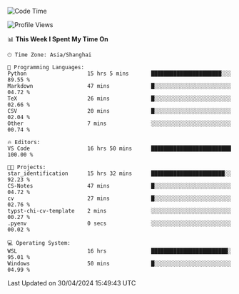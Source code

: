 <!--START_SECTION:waka-->
![Code Time](http://img.shields.io/badge/Code%20Time-1%2C651%20hrs%2038%20mins-blue)

![Profile Views](http://img.shields.io/badge/Profile%20Views-9-blue)

📊 **This Week I Spent My Time On** 

```text
🕑︎ Time Zone: Asia/Shanghai

💬 Programming Languages: 
Python                   15 hrs 5 mins       ██████████████████████░░░   89.55 % 
Markdown                 47 mins             █░░░░░░░░░░░░░░░░░░░░░░░░   04.72 % 
TeX                      26 mins             █░░░░░░░░░░░░░░░░░░░░░░░░   02.66 % 
CSV                      20 mins             █░░░░░░░░░░░░░░░░░░░░░░░░   02.04 % 
Other                    7 mins              ░░░░░░░░░░░░░░░░░░░░░░░░░   00.74 % 

🔥 Editors: 
VS Code                  16 hrs 50 mins      █████████████████████████   100.00 % 

🐱‍💻 Projects: 
star_identification      15 hrs 32 mins      ███████████████████████░░   92.23 % 
CS-Notes                 47 mins             █░░░░░░░░░░░░░░░░░░░░░░░░   04.72 % 
cv                       27 mins             █░░░░░░░░░░░░░░░░░░░░░░░░   02.76 % 
typst-chi-cv-template    2 mins              ░░░░░░░░░░░░░░░░░░░░░░░░░   00.27 % 
.pyenv                   0 secs              ░░░░░░░░░░░░░░░░░░░░░░░░░   00.02 % 

💻 Operating System: 
WSL                      16 hrs              ████████████████████████░   95.01 % 
Windows                  50 mins             █░░░░░░░░░░░░░░░░░░░░░░░░   04.99 % 
```


 Last Updated on 30/04/2024 15:49:43 UTC
<!--END_SECTION:waka-->